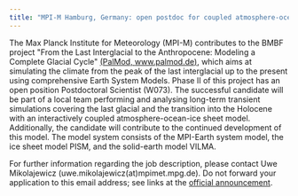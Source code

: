 ```yaml
---
title: "MPI-M Hamburg, Germany: open postdoc for coupled atmosphere-ocean-ice sheet model"
---
```


The Max Planck Institute for Meteorology (MPI-M) contributes to the BMBF
project "From the Last Interglacial to the Anthropocene: Modeling a
Complete Glacial Cycle" [(PalMod,
www.palmod.de)](https://www.palmod.de/), which aims at
simulating the climate from the peak of the last interglacial up to the
present using comprehensive Earth System Models. Phase II of this
project has an open position Postdoctoral Scientist (W073). The
successful candidate will be part of a local team performing and
analysing long-term transient simulations covering the last glacial and
the transition into the Holocene with an interactively coupled
atmosphere-ocean-ice sheet model. Additionally, the candidate will
contribute to the continued development of this model. The model system
consists of the MPI-Earth system model, the ice sheet model PISM, and
the solid-earth model VILMA.

For further information regarding the job description, please contact
Uwe Mikolajewicz (uwe.mikolajewicz(at)mpimet.mpg.de). Do not forward
your application to this email address; see links at the [official
announcement](http://web.archive.org/web/20201025135956/https://mpimet.mpg.de/en/institute/opportunities/mpim-w073/).
